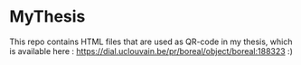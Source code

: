 # MyThesis

This repo contains HTML files that are used as QR-code in my thesis, which is available here : https://dial.uclouvain.be/pr/boreal/object/boreal:188323  :)
